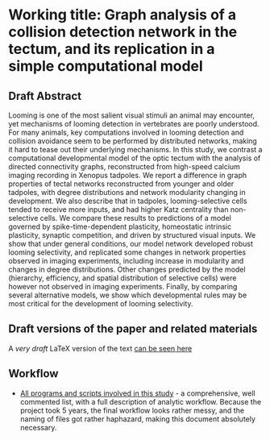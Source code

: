 Working title: Graph analysis of a collision detection network in the tectum, and its replication in a simple computational model
==============================================

## Draft Abstract

Looming is one of the most salient visual stimuli an animal may encounter, yet mechanisms of looming detection in vertebrates are poorly understood. For many animals, key computations involved in looming detection and collision avoidance seem to be performed by distributed networks, making it hard to tease out their underlying mechanisms. In this study, we contrast a computational developmental model of the optic tectum with the analysis of directed connectivity graphs, reconstructed from high-speed calcium imaging recording in Xenopus tadpoles. We report a difference in graph properties of tectal networks reconstructed from younger and older tadpoles, with degree distributions and network modularity changing in development. We also describe that in tadpoles, looming-selective cells tended to receive more inputs, and had higher Katz centrality than non-selective cells. We compare these results to predictions of a model governed by spike-time-dependent plasticity, homeostatic intrinsic plasticity, synaptic competition, and driven by structured visual inputs. We show that under general conditions, our model network developed robust looming selectivity, and replicated some changes in network properties observed in imaging experiments, including increase in modularity and changes in degree distributions. Other changes predicted by the model (hierarchy, efficiency, and spatial distribution of selective cells) were however not observed in imaging experiments. Finally, by comparing several alternative models, we show which developmental rules may be most critical for the development of looming selectivity.

## Draft versions of the paper and related materials

A *very draft* LaTeX version of the text [can be seen here](https://github.com/khakhalin/Ca-img-2018-tex/blob/master/main.tex)

## Workflow

* [All programs and scripts involved in this study](/Documentation/Description_programs.md) - a comprehensive, well commented list, with a full description of analytic workflow. Because the project took 5 years, the final workflow looks rather messy, and the naming of files got rather haphazard, making this document absolutely necessary.
